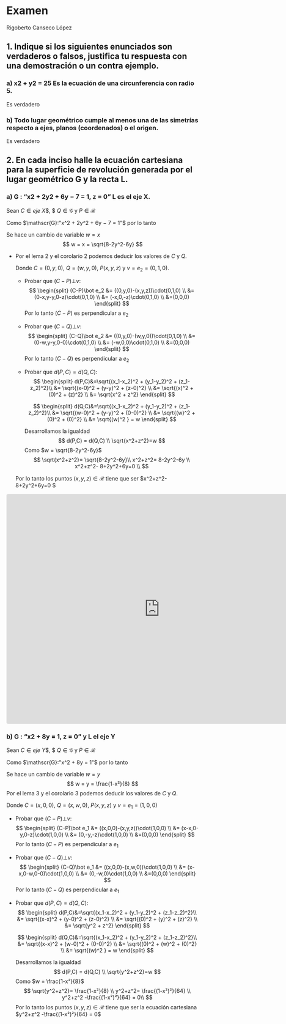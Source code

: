 # Examen

Rigoberto Canseco López

## 1. Indique si los siguientes enunciados son verdaderos o falsos, justifica tu respuesta con una demostración o un contra ejemplo.

### a) x2 + y2 = 25 Es la ecuación de una circunferencia con radio 5.

Es verdadero

### b) Todo lugar geométrico cumple al menos una de las simetrías respecto a ejes, planos (coordenados) o el origen.

Es verdadero

## 2. En cada inciso halle la ecuación cartesiana para la superficie de revolución generada por el lugar geométrico G y la recta L.

### a) G : “x2 + 2y2 + 6y − 7 = 1, z = 0” L es el eje X.

Sean $C \in eje \ X$$, $ $Q \in \mathscr{G}$  y $P \in \mathscr{R}$

Como $\mathscr{G}:"x^2 + 2y^2 + 6y − 7 = 1"$ por lo tanto 

Se hace un cambio de variable $w = x$
$$
w = x =  \sqrt{8-2y^2-6y}
$$

* Por el lema 2 y el corolario 2 podemos deducir los valores de $C$ y $Q$.

  Donde $C=(0,y,0)$, $Q=(w,y,0)$, $P(x,y,z)$ y $v=e_2 = (0,1,0)$. 

  * Probar que $(C-P)\bot v$:
    $$
    \begin{split}
    (C-P)\bot e_2 &= ((0,y,0)-(x,y,z))\cdot(0,1,0) \\
    &= (0-x,y-y,0-z)\cdot(0,1,0) \\
    &= (-x,0,-z)\cdot(0,1,0) \\
    &=(0,0,0)
    \end{split}
    $$
    Por lo tanto $(C-P)$ es perpendicular a $e_2$ 

  * Probar que $(C-Q)\bot v$:
    $$
    \begin{split}
    (C-Q)\bot e_2 &= ((0,y,0)-(w,y,0))\cdot(0,1,0) \\
    &= (0-w,y-y,0-0)\cdot(0,1,0) \\
    &= (-w,0,0)\cdot(0,1,0) \\
    &=(0,0,0)
    \end{split}
    $$
    Por lo tanto $(C-Q)$ es perpendicular a $e_2$ 

  * Probar que $d(P,C)=d(Q,C)$:
    $$
    \begin{split}
    d(P,C)&=\sqrt{(x_1-x_2)^2 + (y_1-y_2)^2 + (z_1-z_2)^2}\\
    &= \sqrt{(x-0)^2 + (y-y)^2 + (z-0)^2} \\
    &= \sqrt{(x)^2 + (0)^2 + (z)^2} \\
    &= \sqrt{x^2 + z^2}
    \end{split}
    $$

    $$
    \begin{split}
    d(Q,C)&=\sqrt{(x_1-x_2)^2 + (y_1-y_2)^2 + (z_1-z_2)^2}\\
    &= \sqrt{(w-0)^2 + (y-y)^2 + (0-0)^2} \\
    &= \sqrt{(w)^2 + (0)^2 + (0)^2} \\
    &= \sqrt{(w)^2 } = w
    \end{split}
    $$

    Desarrollamos la igualdad
    $$
    d(P,C) = d(Q,C) \\
    \sqrt{x^2+z^2}=w
    $$
    Como $w =  \sqrt{8-2y^2-6y}$
    $$
    \sqrt{x^2+z^2}=   \sqrt{8-2y^2-6y}\\
    x^2+z^2=   8-2y^2-6y \\
    x^2+z^2- 8+2y^2+6y=0 \\
    $$

  Por lo tanto los puntos $(x,y,z) \in \mathscr{R}$ tiene que ser $x^2+z^2- 8+2y^2+6y=0 $

<iframe src="https://www.geogebra.org/3d/yjhc668b?embed" width="800" height="600" allowfullscreen style="border: 1px solid #e4e4e4;border-radius: 4px;" frameborder="0"></iframe>



### b) G : “x2 + 8y = 1, z = 0” y L el eje Y

Sean $C \in eje \ Y$$, $ $Q \in \mathscr{G}$  y $P \in \mathscr{R}$

Como $\mathscr{G}:"x^2 + 8y = 1"$ por lo tanto 

Se hace un cambio de variable $w = y$
$$
w = y =  \frac{1-x²}{8}
$$
Por el lema 3 y el corolario 3 podemos deducir los valores de $C$ y $Q$.

Donde $C=(x,0,0)$, $Q=(x,w,0)$, $P(x,y,z)$ y $v=e_1 = (1,0,0)$

* Probar que $(C-P)\bot v$:
  $$
  \begin{split}
  (C-P)\bot e_1 &= ((x,0,0)-(x,y,z))\cdot(1,0,0) \\
  &= (x-x,0-y,0-z)\cdot(1,0,0) \\
  &= (0,-y,-z)\cdot(1,0,0) \\
  &=(0,0,0)
  \end{split}
  $$
  Por lo tanto $(C-P)$ es perpendicular a $e_1$ 

* Probar que $(C-Q)\bot v$:
  $$
  \begin{split}
  (C-Q)\bot e_1 &= ((x,0,0)-(x,w,0))\cdot(1,0,0) \\
  &= (x-x,0-w,0-0)\cdot(1,0,0) \\
  &= (0,-w,0)\cdot(1,0,0) \\
  &=(0,0,0)
  \end{split}
  $$
  Por lo tanto $(C-Q)$ es perpendicular a $e_1$ 

* Probar que $d(P,C)=d(Q,C)$:
  $$
  \begin{split}
  d(P,C)&=\sqrt{(x_1-x_2)^2 + (y_1-y_2)^2 + (z_1-z_2)^2}\\
  &= \sqrt{(x-x)^2 + (y-0)^2 + (z-0)^2} \\
  &= \sqrt{(0)^2 + (y)^2 + (z)^2} \\
  &= \sqrt{y^2 + z^2}
  \end{split}
  $$

  $$
  \begin{split}
  d(Q,C)&=\sqrt{(x_1-x_2)^2 + (y_1-y_2)^2 + (z_1-z_2)^2}\\
  &= \sqrt{(x-x)^2 + (w-0)^2 + (0-0)^2} \\
  &= \sqrt{(0)^2 + (w)^2 + (0)^2} \\
  &= \sqrt{(w)^2 } = w
  \end{split}
  $$

  Desarrollamos la igualdad
  $$
  d(P,C) = d(Q,C) \\
  \sqrt{y^2+z^2}=w
  $$
  Como $w = \frac{1-x²}{8}$
  $$
  \sqrt{y^2+z^2}= \frac{1-x²}{8} \\
  y^2+z^2= \frac{(1-x²)²}{64} \\
  y^2+z^2 -\frac{(1-x²)²}{64} = 0\\
  $$
  Por lo tanto los puntos $(x,y,z) \in \mathscr{R}$ tiene que ser la ecuación cartesiana $y^2+z^2 -\frac{(1-x²)²}{64} = 0$


